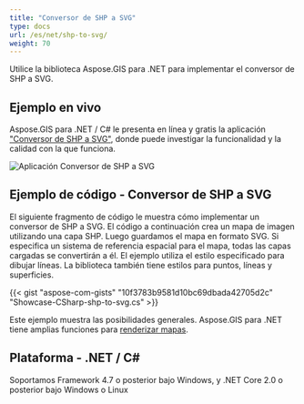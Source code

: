 ```yaml
---
title: "Conversor de SHP a SVG"
type: docs
url: /es/net/shp-to-svg/
weight: 70
---
```


Utilice la biblioteca Aspose.GIS para .NET para implementar el conversor de SHP a SVG.

## **Ejemplo en vivo**

Aspose.GIS para .NET / C# le presenta en línea y gratis la aplicación ["Conversor de SHP a SVG"](https://products.aspose.app/gis/viewer/shp-to-svg), donde puede investigar la funcionalidad y la calidad con la que funciona.

![Aplicación Conversor de SHP a SVG](viewer.png)

## **Ejemplo de código - Conversor de SHP a SVG**

El siguiente fragmento de código le muestra cómo implementar un conversor de SHP a SVG. El código a continuación crea un mapa de imagen utilizando una capa SHP. Luego guardamos el mapa en formato SVG. Si especifica un sistema de referencia espacial para el mapa, todas las capas cargadas se convertirán a él.
El ejemplo utiliza el estilo especificado para dibujar líneas. La biblioteca también tiene estilos para puntos, líneas y superficies.

{{< gist "aspose-com-gists" "10f3783b9581d10bc69dbada42705d2c" "Showcase-CSharp-shp-to-svg.cs" >}}

Este ejemplo muestra las posibilidades generales. Aspose.GIS para .NET tiene amplias funciones para [renderizar mapas](https://docs.aspose.com/gis/net/map-rendering/).

## **Plataforma - .NET / C#**

Soportamos Framework 4.7 o posterior bajo Windows, y .NET Core 2.0 o posterior bajo Windows o Linux
